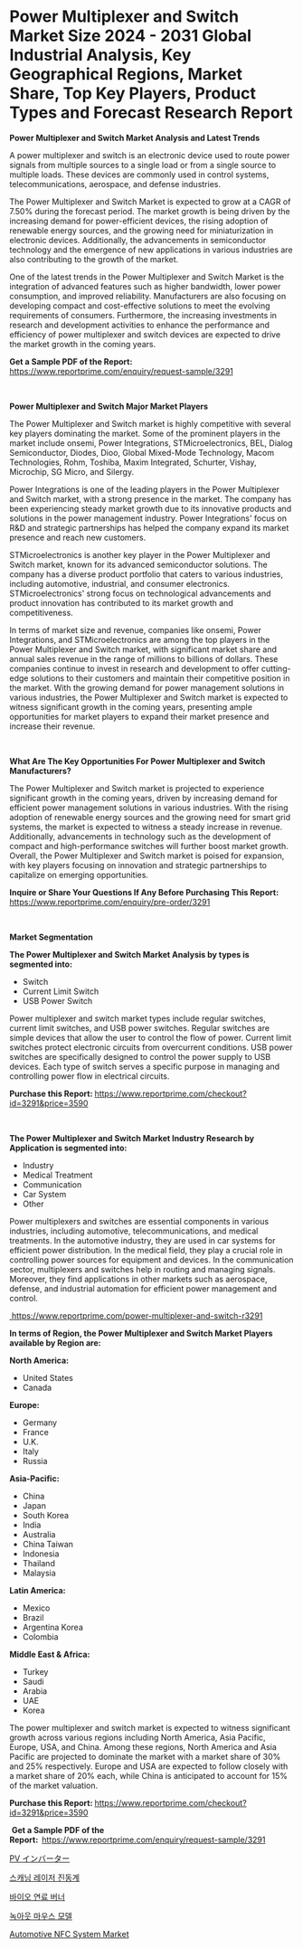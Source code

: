 <p><h1>Power Multiplexer and Switch Market Size 2024 - 2031 Global Industrial Analysis, Key Geographical Regions, Market Share, Top Key Players, Product Types and Forecast Research Report</h1></p><p><strong>Power Multiplexer and Switch Market Analysis and Latest Trends</strong></p>
<p><p>A power multiplexer and switch is an electronic device used to route power signals from multiple sources to a single load or from a single source to multiple loads. These devices are commonly used in control systems, telecommunications, aerospace, and defense industries.</p><p>The Power Multiplexer and Switch Market is expected to grow at a CAGR of 7.50% during the forecast period. The market growth is being driven by the increasing demand for power-efficient devices, the rising adoption of renewable energy sources, and the growing need for miniaturization in electronic devices. Additionally, the advancements in semiconductor technology and the emergence of new applications in various industries are also contributing to the growth of the market.</p><p>One of the latest trends in the Power Multiplexer and Switch Market is the integration of advanced features such as higher bandwidth, lower power consumption, and improved reliability. Manufacturers are also focusing on developing compact and cost-effective solutions to meet the evolving requirements of consumers. Furthermore, the increasing investments in research and development activities to enhance the performance and efficiency of power multiplexer and switch devices are expected to drive the market growth in the coming years.</p></p>
<p><strong>Get a Sample PDF of the Report:&nbsp;</strong> <a href="https://www.reportprime.com/enquiry/request-sample/3291">https://www.reportprime.com/enquiry/request-sample/3291</a></p>
<p>&nbsp;</p>
<p><strong>Power Multiplexer and Switch Major Market Players</strong></p>
<p><p>The Power Multiplexer and Switch market is highly competitive with several key players dominating the market. Some of the prominent players in the market include onsemi, Power Integrations, STMicroelectronics, BEL, Dialog Semiconductor, Diodes, Dioo, Global Mixed-Mode Technology, Macom Technologies, Rohm, Toshiba, Maxim Integrated, Schurter, Vishay, Microchip, SG Micro, and Silergy.</p><p>Power Integrations is one of the leading players in the Power Multiplexer and Switch market, with a strong presence in the market. The company has been experiencing steady market growth due to its innovative products and solutions in the power management industry. Power Integrations' focus on R&D and strategic partnerships has helped the company expand its market presence and reach new customers.</p><p>STMicroelectronics is another key player in the Power Multiplexer and Switch market, known for its advanced semiconductor solutions. The company has a diverse product portfolio that caters to various industries, including automotive, industrial, and consumer electronics. STMicroelectronics' strong focus on technological advancements and product innovation has contributed to its market growth and competitiveness.</p><p>In terms of market size and revenue, companies like onsemi, Power Integrations, and STMicroelectronics are among the top players in the Power Multiplexer and Switch market, with significant market share and annual sales revenue in the range of millions to billions of dollars. These companies continue to invest in research and development to offer cutting-edge solutions to their customers and maintain their competitive position in the market. With the growing demand for power management solutions in various industries, the Power Multiplexer and Switch market is expected to witness significant growth in the coming years, presenting ample opportunities for market players to expand their market presence and increase their revenue.</p></p>
<p>&nbsp;</p>
<p><strong>What Are The Key Opportunities For Power Multiplexer and Switch Manufacturers?</strong></p>
<p><p>The Power Multiplexer and Switch market is projected to experience significant growth in the coming years, driven by increasing demand for efficient power management solutions in various industries. With the rising adoption of renewable energy sources and the growing need for smart grid systems, the market is expected to witness a steady increase in revenue. Additionally, advancements in technology such as the development of compact and high-performance switches will further boost market growth. Overall, the Power Multiplexer and Switch market is poised for expansion, with key players focusing on innovation and strategic partnerships to capitalize on emerging opportunities.</p></p>
<p><strong>Inquire or Share Your Questions If Any Before Purchasing This Report:</strong> <a href="https://www.reportprime.com/enquiry/pre-order/3291">https://www.reportprime.com/enquiry/pre-order/3291</a></p>
<p>&nbsp;</p>
<p><strong>Market Segmentation</strong></p>
<p><strong>The Power Multiplexer and Switch Market Analysis by types is segmented into:</strong></p>
<p><ul><li>Switch</li><li>Current Limit Switch</li><li>USB Power Switch</li></ul></p>
<p><p>Power multiplexer and switch market types include regular switches, current limit switches, and USB power switches. Regular switches are simple devices that allow the user to control the flow of power. Current limit switches protect electronic circuits from overcurrent conditions. USB power switches are specifically designed to control the power supply to USB devices. Each type of switch serves a specific purpose in managing and controlling power flow in electrical circuits.</p></p>
<p><strong>Purchase this Report:&nbsp;</strong><a href="https://www.reportprime.com/checkout?id=3291&price=3590">https://www.reportprime.com/checkout?id=3291&price=3590</a></p>
<p>&nbsp;</p>
<p><strong>The Power Multiplexer and Switch Market Industry Research by Application is segmented into:</strong></p>
<p><ul><li>Industry</li><li>Medical Treatment</li><li>Communication</li><li>Car System</li><li>Other</li></ul></p>
<p><p>Power multiplexers and switches are essential components in various industries, including automotive, telecommunications, and medical treatments. In the automotive industry, they are used in car systems for efficient power distribution. In the medical field, they play a crucial role in controlling power sources for equipment and devices. In the communication sector, multiplexers and switches help in routing and managing signals. Moreover, they find applications in other markets such as aerospace, defense, and industrial automation for efficient power management and control.</p></p>
<p><a href="https://www.reportprime.com/power-multiplexer-and-switch-r3291">&nbsp;https://www.reportprime.com/power-multiplexer-and-switch-r3291</a></p>
<p><strong>In terms of Region, the Power Multiplexer and Switch Market Players available by Region are:</strong></p>
<p>
    <p> <strong> North America: </strong>
        <ul>
            <li>United States</li>
            <li>Canada</li>
        </ul>
        </p> 
    <p> <strong> Europe: </strong>
        <ul>
            <li>Germany</li>
            <li>France</li>
            <li>U.K.</li>
            <li>Italy</li>
            <li>Russia</li>
        </ul>
        </p> 
    <p> <strong> Asia-Pacific: </strong>
        <ul>
            <li>China</li>
            <li>Japan</li>
            <li>South Korea</li>
            <li>India</li>
            <li>Australia</li>
            <li>China Taiwan</li>
            <li>Indonesia</li>
            <li>Thailand</li>
            <li>Malaysia</li>
        </ul>
        </p> 
    <p> <strong> Latin America: </strong>
        <ul>
            <li>Mexico</li>
            <li>Brazil</li>
            <li>Argentina Korea</li>
            <li>Colombia</li>
        </ul>
        </p> 
    <p> <strong> Middle East & Africa: </strong>
        <ul>
            <li>Turkey</li>
            <li>Saudi</li>
            <li>Arabia</li>
            <li>UAE</li>
            <li>Korea</li>
        </ul>
    </p>
    </p>
<p><p>The power multiplexer and switch market is expected to witness significant growth across various regions including North America, Asia Pacific, Europe, USA, and China. Among these regions, North America and Asia Pacific are projected to dominate the market with a market share of 30% and 25% respectively. Europe and USA are expected to follow closely with a market share of 20% each, while China is anticipated to account for 15% of the market valuation.</p></p>
<p><strong>Purchase this Report: </strong><a href="https://www.reportprime.com/checkout?id=3291&price=3590">https://www.reportprime.com/checkout?id=3291&price=3590</a></p>
<p>&nbsp;<strong>Get a Sample PDF of the Report:&nbsp;&nbsp;</strong><a href="https://www.reportprime.com/enquiry/request-sample/3291">https://www.reportprime.com/enquiry/request-sample/3291</a></p>
<p><strong></strong></p>
<p><p><a href="https://medium.com/@laceyzemlak1/pv%E3%82%A4%E3%83%B3%E3%83%90%E3%83%BC%E3%82%BF%E5%B8%82%E5%A0%B4%E8%A6%8F%E6%A8%A1%E3%81%AF-%E4%B8%96%E7%95%8C%E7%94%A3%E6%A5%AD%E3%81%AB%E3%81%8A%E3%81%91%E3%82%8B%E6%9C%80%E9%81%A9%E3%81%AA%E3%83%9E%E3%83%BC%E3%82%B1%E3%83%86%E3%82%A3%E3%83%B3%E3%82%B0%E3%83%81%E3%83%A3%E3%83%8D%E3%83%AB%E3%82%92%E6%98%8E%E3%82%89%E3%81%8B%E3%81%AB%E3%81%97%E3%81%BE%E3%81%99-5e28ca0dfcde">PV インバーター</a></p><p><a href="https://medium.com/@tarynhermanii/%EC%8A%A4%EC%BA%90%EB%8B%9D-%EB%A0%88%EC%9D%B4%EC%A0%80-%EC%A7%84%EB%8F%99%EA%B3%84-%EC%8B%9C%EC%9E%A5-%EA%B7%9C%EB%AA%A8-%EB%B0%8F-%EC%8B%9C%EC%9E%A5-%EB%8F%99%ED%96%A5-%EC%99%84%EC%A0%84%ED%95%9C-%EC%82%B0%EC%97%85-%EA%B0%9C%EC%9A%94-2024%EB%85%84%EB%B6%80%ED%84%B0-2031%EB%85%84-a8f5fc2c4000">스캐닝 레이저 진동계</a></p><p><a href="https://github.com/solomonbode85/Market-Research-Report-List-1/blob/main/134782469704.md">바이오 연료 버너</a></p><p><a href="https://medium.com/@allanchulist567567jdf/%EB%94%94%EC%BD%94%EB%94%A9-%EB%84%89%EC%95%84%EC%9B%83-%EB%A7%88%EC%9A%B0%EC%8A%A4-%EB%AA%A8%EB%8D%B8-%EC%8B%9C%EC%9E%A5-%EC%A7%80%ED%91%9C-%EC%8B%9C%EC%9E%A5-%EC%A0%90%EC%9C%A0%EC%9C%A8-%ED%8A%B8%EB%A0%8C%EB%93%9C-%EB%B0%8F-%EC%84%B1%EC%9E%A5-%ED%8C%A8%ED%84%B4-b59a52f7a22e">녹아웃 마우스 모델</a></p><p><a href="https://github.com/changoleonlaverguenzanoexiste/Market-Research-Report-List-3/blob/main/automotive-nfc-system-market.md">Automotive NFC System Market</a></p></p>